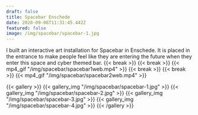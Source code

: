 ```yaml
---
draft: false
title: Spacebar Enschede
date: 2020-09-06T11:31:45.442Z
featured: false
image: /img/spacebar/spacebar-1.jpg
---
```

I built an interactive art installation for Spacebar in Enschede. It is placed in the entrance to make people feel like they are entering the future when they enter this space and cyber themed bar.
{{< break >}}
{{< break >}}
{{< mp4_gif "/img/spacebar/spacebar1web.mp4" >}}
{{< break >}}
{{< break >}}
{{< mp4_gif "/img/spacebar/spacebar2web.mp4" >}}

{{< gallery >}}
{{< gallery_img "/img/spacebar/spacebar-1.jpg" >}}
{{< gallery_img "/img/spacebar/spacebar-2.jpg" >}}
{{< gallery_img "/img/spacebar/spacebar-3.jpg" >}}
{{< gallery_img "/img/spacebar/spacebar-4.jpg" >}}
{{< /gallery >}}
